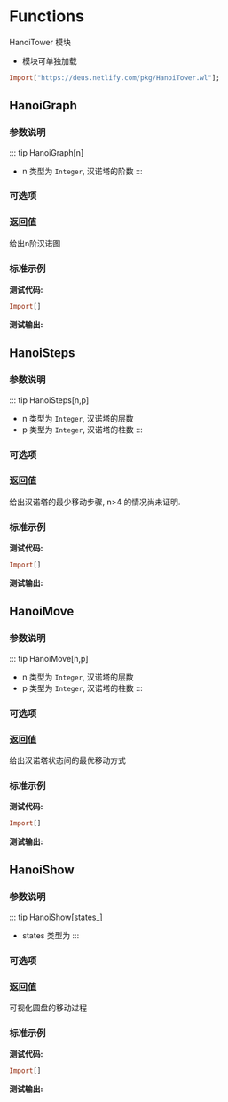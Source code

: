 # Functions

HanoiTower 模块

- 模块可单独加载

```haskell
Import["https://deus.netlify.com/pkg/HanoiTower.wl"];
```

## HanoiGraph
### 参数说明

::: tip HanoiGraph[n]
- n 类型为 `Integer`, 汉诺塔的阶数
:::

### 可选项



### 返回值

给出n阶汉诺图

### 标准示例

**测试代码:**
```haskell
Import[]
```

**测试输出:**




## HanoiSteps
### 参数说明

::: tip HanoiSteps[n,p]
- n 类型为 `Integer`, 汉诺塔的层数
- p 类型为 `Integer`, 汉诺塔的柱数
:::

### 可选项



### 返回值

给出汉诺塔的最少移动步骤, n>4 的情况尚未证明.

### 标准示例

**测试代码:**
```haskell
Import[]
```

**测试输出:**

## HanoiMove
### 参数说明

::: tip HanoiMove[n,p]
- n 类型为 `Integer`, 汉诺塔的层数
- p 类型为 `Integer`, 汉诺塔的柱数
:::

### 可选项



### 返回值

给出汉诺塔状态间的最优移动方式

### 标准示例

**测试代码:**
```haskell
Import[]
```

**测试输出:**

## HanoiShow
### 参数说明

::: tip HanoiShow[states_]
- states 类型为
:::

### 可选项



### 返回值

可视化圆盘的移动过程

### 标准示例

**测试代码:**
```haskell
Import[]
```

**测试输出:**


